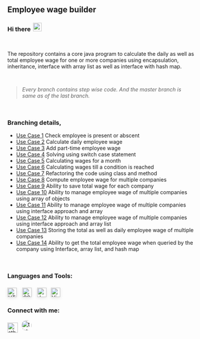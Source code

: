 ## Employee wage builder

### Hi there <img width="23px"  style="margin-bottom:-2.5px; margin-left:3px;" src="https://emojipedia-us.s3.dualstack.us-west-1.amazonaws.com/thumbs/120/apple/271/waving-hand_1f44b.png" />

<br />

The repository contains a core java program to calculate the daily as well as total employee wage for one or more companies using encapsulation, inheritance, interface with array list as well as interface with hash map.

<br />

> _Every branch contains step wise code. And the master branch is same as of the last branch._

<br />

### Branching details,

- [Use Case 1](https://github.com/imatharv/Java-Core-EmpWageBuilder/tree/use-case-1 "Check employee is present or abscent") Check employee is present or abscent
- [Use Case 2](https://github.com/imatharv/Java-Core-EmpWageBuilder/tree/use-case-2 "Calculate daily employee wage") Calculate daily employee wage
- [Use Case 3](https://github.com/imatharv/Java-Core-EmpWageBuilder/tree/use-case-3 "Add part-time employee wage") Add part-time employee wage
- [Use Case 4](https://github.com/imatharv/Java-Core-EmpWageBuilder/tree/use-case-4 "Solving using switch case statement") Solving using switch case statement
- [Use Case 5](https://github.com/imatharv/Java-Core-EmpWageBuilder/tree/use-case-5 "Calculating wages for a month") Calculating wages for a month
- [Use Case 6](https://github.com/imatharv/Java-Core-EmpWageBuilder/tree/use-case-6 "Calculating wages till a condition is reached") Calculating wages till a condition is reached
- [Use Case 7](https://github.com/imatharv/Java-Core-EmpWageBuilder/tree/use-case-7 "Refactoring the code using class and method") Refactoring the code using class and method
- [Use Case 8](https://github.com/imatharv/Java-Core-EmpWageBuilder/tree/use-case-8 "Compute employee wage for multiple companies") Compute employee wage for multiple companies
- [Use Case 9](https://github.com/imatharv/Java-Core-EmpWageBuilder/tree/use-case-9 "Ability to save total wage for each company") Ability to save total wage for each company
- [Use Case 10](https://github.com/imatharv/Java-Core-EmpWageBuilder/tree/use-case-10 "Ability to manage employee wage of multiple companies using array of objects") Ability to manage employee wage of multiple companies using array of objects
- [Use Case 11](https://github.com/imatharv/Java-Core-EmpWageBuilder/tree/use-case-11 "Ability to manage employee wage of multiple companies using interface approach and array") Ability to manage employee wage of multiple companies using interface approach and array
- [Use Case 12](https://github.com/imatharv/Java-Core-EmpWageBuilder/tree/use-case-12 "Ability to manage employee wage of multiple companies using interface approach and array list") Ability to manage employee wage of multiple companies using interface approach and array list
- [Use Case 13](https://github.com/imatharv/Java-Core-EmpWageBuilder/tree/use-case-13 "Storing the total as well as daily employee wage of multiple companies") Storing the total as well as daily employee wage of multiple companies
- [Use Case 14](https://github.com/imatharv/Java-Core-EmpWageBuilder/tree/use-case-14 "Ability to get the total employee wage when queried by the company using Interface, array list, and hash map") Ability to get the total employee wage when queried by the company using Interface, array list, and hash map

<br />

### Languages and Tools:

<img align="left" alt="HTML" width="25px"  style="margin:6px 0px; box-shadow: 0rem .15rem .5rem rgba(0,0,0,.1);" src="https://encrypted-tbn0.gstatic.com/images?q=tbn:ANd9GcQRiHfsdHKJSiDEG8DK9IrdDGrdA-RwYqTYAuY9WuNJodRKOxngRHQI2fxLfnDRCpsm52o&usqp=CAU" />

<img align="left" alt="CSS" width="25px"  style="margin:6px  15px; box-shadow: 0rem .15rem .5rem rgba(0,0,0,.1);" src="https://resources.jetbrains.com/storage/products/intellij-idea/img/meta/intellij-idea_logo_300x300.png" />

<img align="left" alt="JavaScript" width="25px"  style="margin:6px 0px; box-shadow: 0rem .15rem .5rem rgba(0,0,0,.1);" src="https://user-images.githubusercontent.com/674621/71187801-14e60a80-2280-11ea-94c9-e56576f76baf.png" />

<img align="left" alt="Visual studio code" width="25px" style="margin:6px 12px; box-shadow: 0rem .15rem .5rem rgba(0,0,0,.1);" src="https://cdn.freebiesupply.com/logos/large/2x/eclipse-11-logo-png-transparent.png" />

<br />
<br />

### Connect with me:

[<img align="left" alt="atharva-a-joshi | LinkedIn" width="27.5px"  style="margin:6px  0px" src="https://image.flaticon.com/icons/png/128/179/179330.png" />][linkedin]

[<img align="left" alt="the.jpeg.creator | Instagram" width="27.5px" style="margin:0px 10px; border-radius:12.5px" src="https://www.instagram.com/static/images/ico/favicon.ico/36b3ee2d91ed.ico" />][instagram]

<br />
<br />
<br />

[instagram]: https://instagram.com/the.jpeg.creator/
[linkedin]: https://linkedin.com/in/atharva-a-joshi/
